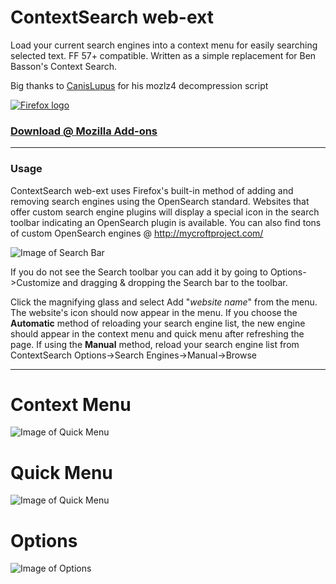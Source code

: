 # ContextSearch web-ext

Load your current search engines into a context menu for easily searching selected text. FF 57+ compatible. Written as a simple replacement for Ben Basson's Context Search.

Big thanks to [CanisLupus](https://github.com/CanisLupus) for his mozlz4 decompression script

[![Firefox logo](https://raw.githubusercontent.com/ssborbis/ContextSearch-web-ext/native-app-support/icons/firefox.png)](https://addons.mozilla.org/en-US/firefox/addon/contextsearch-web-ext/)

### [Download @ Mozilla Add-ons](https://addons.mozilla.org/en-US/firefox/addon/contextsearch-web-ext/)

___

### Usage 
ContextSearch web-ext uses Firefox's built-in method of adding and removing search engines using the OpenSearch standard. Websites that offer custom search engine plugins will display a special icon in the search toolbar indicating an OpenSearch plugin is available. You can also find tons of custom OpenSearch engines @ http://mycroftproject.com/

![Image of Search Bar](https://raw.githubusercontent.com/ssborbis/ContextSearch-web-ext/native-app-support/icons/searchbar.png)

If you do not see the Search toolbar you can add it by going to Options->Customize and dragging & dropping the Search bar to the toolbar.

Click the magnifying glass and select Add "<i>website name</i>" from the menu. The website's icon should now appear in the menu. If you choose the <b>Automatic</b> method of reloading your search engine list, the new engine should appear in the context menu and quick menu after refreshing the page. If using the <b>Manual</b> method, reload your search engine list from ContextSearch Options->Search Engines->Manual->Browse

___


# Context Menu
![Image of Quick Menu](https://raw.githubusercontent.com/ssborbis/ContextSearch-web-ext/native-app-support/icons/screenshot.png)

# Quick Menu
![Image of Quick Menu](https://raw.githubusercontent.com/ssborbis/ContextSearch-web-ext/native-app-support/icons/screenshot_quickmenu.png)

# Options
![Image of Options](https://raw.githubusercontent.com/ssborbis/ContextSearch-web-ext/native-app-support/icons/screenshot_options.png)
